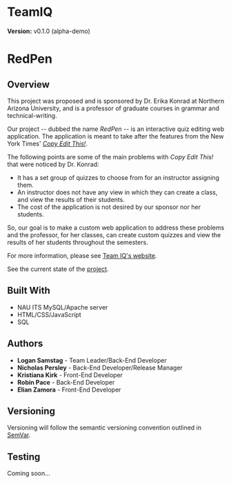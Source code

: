 # TeamIQ

**Version:** v0.1.0 (alpha-demo)

# RedPen
## Overview
This project was proposed and is sponsored by Dr. Erika Konrad at Northern Arizona University, and is a professor of graduate courses in grammar and technical-writing.

Our project -- dubbed the name *RedPen* -- is an interactive quiz editing web application. The application is meant to take after the features from the New York Times' [*Copy Edit This!*](https://www.nytimes.com/interactive/2016/11/11/insider/copy-edit-this-quiz.html).

The following points are some of the main problems with *Copy Edit This!* that were noticed by Dr. Konrad:
* It has a set group of quizzes to choose from for an instructor assigning them.
* An instructor does not have any view in which they can create a class, and view the results of their students.
* The cost of the application is not desired by our sponsor nor her students.

So, our goal is to make a custom web application to address these problems and the professor, for her classes, can create custom quizzes and view the results of her students throughout the semesters.

For more information, please see [Team IQ's website](https://www.ceias.nau.edu/capstone/projects/CS/2024/IQ_F23/project.html).

See the current state of the [project](https://ac.nau.edu/redpen/index.html).

## Built With
* NAU ITS MySQL/Apache server
* HTML/CSS/JavaScript
* SQL

## Authors
* **Logan Samstag** - Team Leader/Back-End Developer
* **Nicholas Persley** - Back-End Developer/Release Manager
* **Kristiana Kirk** - Front-End Developer
* **Robin Pace** - Back-End Developer
* **Elian Zamora** - Front-End Developer

## Versioning
Versioning will follow the semantic versioning convention outlined in [SemVar](http://semver.org/).

## Testing
Coming soon...
